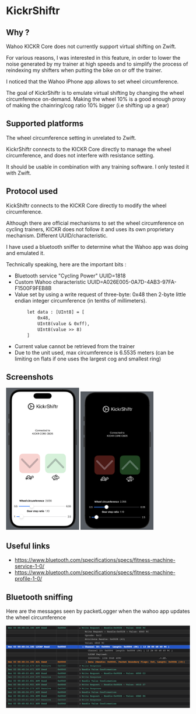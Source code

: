 # KickrShiftr



## Why ?

Wahoo KICKR Core does not currently support virtual shifting on Zwift.

For various reasons, I was interested in this feature, in order to lower the noise generated by my trainer at high speeds and to simplify the process of reindexing my shifters when putting the bike on or off the trainer.

I noticed that the Wahoo iPhone app allows to set wheel circumference.

The goal of KickrShiftr is to emulate virtual shifting by changing the wheel circumference on-demand. Making the wheel 10% is a good enough proxy of making the chainring/cog ratio 10% bigger (i.e shifting up a gear)

## Supported platforms

The wheel circumference setting in unrelated to Zwift.

KickrShiftr connects to the KICKR Core directly to manage the wheel circumference, and does not interfere with resistance setting. 

It should be usable in combination with any training software. I only tested it with Zwift.

## Protocol used

KickShiftr connects to the KICKR Core directly to modify the wheel circumference.

Although there are official mechanisms to set the wheel circumference on cycling trainers, KICKR does not follow it and uses its own proprietary mechanism. Different UUID/characteristic.

I have used a bluetooth sniffer to determine what the Wahoo app was doing and emulated it.

Technically speaking, here are the important bits :

- Bluetooth service "Cycling Power" UUID=1818
- Custom Wahoo characteristic UUID=A026E005-0A7D-4AB3-97FA-F1500F9FEB8B
- Value set by using a write request of three-byte: 0x48 then 2-byte little endian integer circumference (in tenths of millimeters).
```
        let data : [UInt8] = [
            0x48,
            UInt8(value & 0xff),
            UInt8(value >> 8)
        ]
```
- Current value cannot be retrieved from the trainer
- Due to the unit used, max circumference is 6.5535 meters (can be limiting on flats if one uses the largest cog and smallest ring)

## Screenshots

<img src="screenshots/white.png" alt="light" width="200"/>
<img src="screenshots/black.png" alt="black" width="200"/>

## Useful links

- https://www.bluetooth.com/specifications/specs/fitness-machine-service-1-0/
- https://www.bluetooth.com/specifications/specs/fitness-machine-profile-1-0/

## Bluetooth sniffing

Here are the messages seen by packetLogger when the wahoo app updates the wheel circumference

![PacketLogger screenshot](screenshots/sniff.png)
